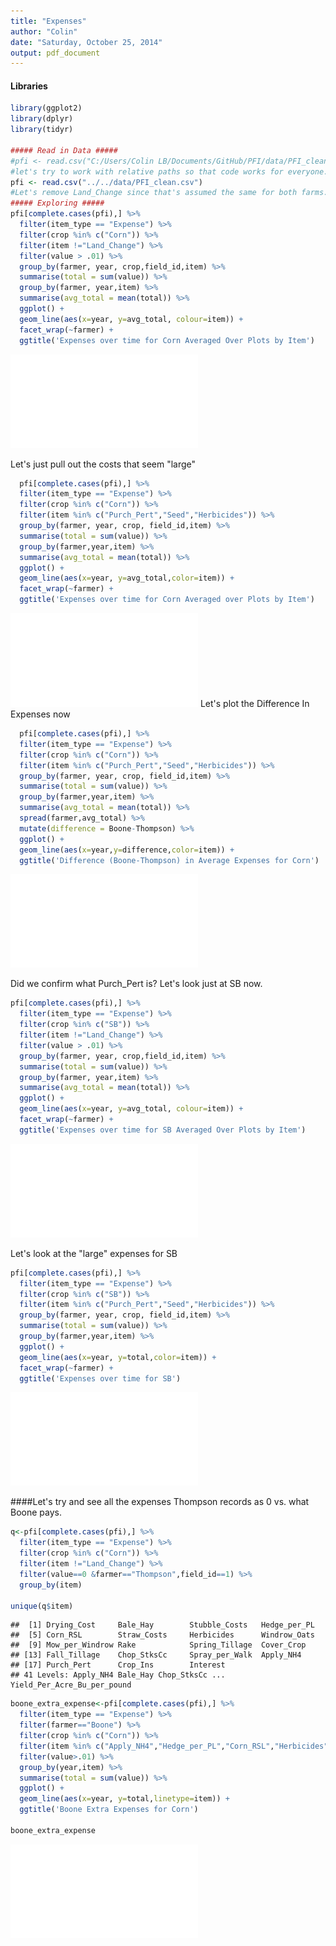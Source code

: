 ```yaml
---
title: "Expenses"
author: "Colin"
date: "Saturday, October 25, 2014"
output: pdf_document
---
```


#### Libraries 


```r
library(ggplot2)
library(dplyr)
library(tidyr)

##### Read in Data #####
#pfi <- read.csv("C:/Users/Colin LB/Documents/GitHub/PFI/data/PFI_clean.csv")
#let's try to work with relative paths so that code works for everyone.
pfi <- read.csv("../../data/PFI_clean.csv")
#Let's remove Land_Change since that's assumed the same for both farms.
##### Exploring #####
pfi[complete.cases(pfi),] %>% 
  filter(item_type == "Expense") %>%
  filter(crop %in% c("Corn")) %>%
  filter(item !="Land_Change") %>%
  filter(value > .01) %>%
  group_by(farmer, year, crop,field_id,item) %>%
  summarise(total = sum(value)) %>%
  group_by(farmer, year,item) %>%
  summarise(avg_total = mean(total)) %>%
  ggplot() +
  geom_line(aes(x=year, y=avg_total, colour=item)) +
  facet_wrap(~farmer) +
  ggtitle('Expenses over time for Corn Averaged Over Plots by Item')
```

![](./Expenses_WithMarkdown_files/figure-latex/unnamed-chunk-1-1.pdf) 

Let's just pull out the costs that seem "large"


```r
  pfi[complete.cases(pfi),] %>% 
  filter(item_type == "Expense") %>%
  filter(crop %in% c("Corn")) %>%
  filter(item %in% c("Purch_Pert","Seed","Herbicides")) %>%
  group_by(farmer, year, crop, field_id,item) %>%
  summarise(total = sum(value)) %>%
  group_by(farmer,year,item) %>%
  summarise(avg_total = mean(total)) %>%
  ggplot() +
  geom_line(aes(x=year, y=avg_total,color=item)) +
  facet_wrap(~farmer) +
  ggtitle('Expenses over time for Corn Averaged over Plots by Item')
```

![](./Expenses_WithMarkdown_files/figure-latex/unnamed-chunk-2-1.pdf) 
Let's plot the Difference In Expenses now

```r
  pfi[complete.cases(pfi),] %>% 
  filter(item_type == "Expense") %>%
  filter(crop %in% c("Corn")) %>%
  filter(item %in% c("Purch_Pert","Seed","Herbicides")) %>%
  group_by(farmer, year, crop, field_id,item) %>%
  summarise(total = sum(value)) %>%
  group_by(farmer,year,item) %>%
  summarise(avg_total = mean(total)) %>%
  spread(farmer,avg_total) %>%
  mutate(difference = Boone-Thompson) %>%
  ggplot() +
  geom_line(aes(x=year,y=difference,color=item)) +
  ggtitle('Difference (Boone-Thompson) in Average Expenses for Corn')
```

![](./Expenses_WithMarkdown_files/figure-latex/unnamed-chunk-3-1.pdf) 

Did we confirm what Purch_Pert is?  Let's look just at SB now.


```r
pfi[complete.cases(pfi),] %>% 
  filter(item_type == "Expense") %>%
  filter(crop %in% c("SB")) %>%
  filter(item !="Land_Change") %>%
  filter(value > .01) %>%
  group_by(farmer, year, crop,field_id,item) %>%
  summarise(total = sum(value)) %>%
  group_by(farmer, year,item) %>%
  summarise(avg_total = mean(total)) %>%
  ggplot() +
  geom_line(aes(x=year, y=avg_total, colour=item)) +
  facet_wrap(~farmer) +
  ggtitle('Expenses over time for SB Averaged Over Plots by Item')
```

![](./Expenses_WithMarkdown_files/figure-latex/unnamed-chunk-4-1.pdf) 

Let's look at the "large" expenses for SB


```r
pfi[complete.cases(pfi),] %>% 
  filter(item_type == "Expense") %>%
  filter(crop %in% c("SB")) %>%
  filter(item %in% c("Purch_Pert","Seed","Herbicides")) %>%
  group_by(farmer, year, crop, field_id,item) %>%
  summarise(total = sum(value)) %>%
  group_by(farmer,year,item) %>%
  ggplot() +
  geom_line(aes(x=year, y=total,color=item)) +
  facet_wrap(~farmer) +
  ggtitle('Expenses over time for SB')
```

![](./Expenses_WithMarkdown_files/figure-latex/unnamed-chunk-5-1.pdf) 

####Let's try and see all the expenses Thompson records as 0 vs. what Boone pays.


```r
q<-pfi[complete.cases(pfi),] %>% 
  filter(item_type == "Expense") %>%
  filter(crop %in% c("Corn")) %>%
  filter(item !="Land_Change") %>%
  filter(value==0 &farmer=="Thompson",field_id==1) %>%
  group_by(item)
  
unique(q$item)
```

```
##  [1] Drying_Cost     Bale_Hay        Stubble_Costs   Hedge_per_PL   
##  [5] Corn_RSL        Straw_Costs     Herbicides      Windrow_Oats   
##  [9] Mow_per_Windrow Rake            Spring_Tillage  Cover_Crop     
## [13] Fall_Tillage    Chop_StksCc     Spray_per_Walk  Apply_NH4      
## [17] Purch_Pert      Crop_Ins        Interest       
## 41 Levels: Apply_NH4 Bale_Hay Chop_StksCc ... Yield_Per_Acre_Bu_per_pound
```


```r
boone_extra_expense<-pfi[complete.cases(pfi),] %>% 
  filter(item_type == "Expense") %>%
  filter(farmer=="Boone") %>%
  filter(crop %in% c("Corn")) %>%
  filter(item %in% c("Apply_NH4","Hedge_per_PL","Corn_RSL","Herbicides","Spring_Tillage","Chop_StksCc","Spray_per_Walk","Purch_pert","Fall_Tillage")) %>%
  filter(value>.01) %>%
  group_by(year,item) %>%
  summarise(total = sum(value)) %>%
  ggplot() +
  geom_line(aes(x=year, y=total,linetype=item)) +
  ggtitle('Boone Extra Expenses for Corn')

boone_extra_expense
```

![](./Expenses_WithMarkdown_files/figure-latex/unnamed-chunk-7-1.pdf) 




